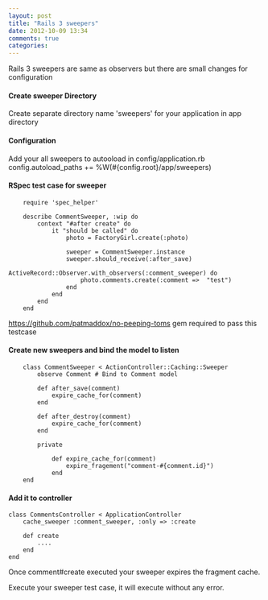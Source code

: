 ```yaml
---
layout: post
title: "Rails 3 sweepers"
date: 2012-10-09 13:34
comments: true
categories: 
---
```


Rails 3 sweepers are same as observers but there are small changes for configuration

#### Create sweeper Directory
Create separate directory name 'sweepers' for your application in app directory

#### Configuration
Add your all sweepers to autooload in config/application.rb
    config.autoload_paths += %W(#{config.root}/app/sweepers)

#### RSpec test case for sweeper
		require 'spec_helper'
		
		describe CommentSweeper, :wip do
			context "#after create" do
				it "should be called" do
					photo = FactoryGirl.create(:photo)
					
					sweeper = CommentSweeper.instance
					sweeper.should_receive(:after_save)
					ActiveRecord::Observer.with_observers(:comment_sweeper) do			
						photo.comments.create(:comment =>  "test")
					end			
				end
			end
		end

<https://github.com/patmaddox/no-peeping-toms> gem required to pass this testcase

#### Create new sweepers and bind the model to listen
		class CommentSweeper < ActionController::Caching::Sweeper
			observe Comment # Bind to Comment model
			
			def after_save(comment)
				expire_cache_for(comment)
			end
		
			def after_destroy(comment)
				expire_cache_for(comment)
			end
			
			private
			
				def expire_cache_for(comment)
					expire_fragement("comment-#{comment.id}")					
				end
		end

#### Add it to controller
    class CommentsController < ApplicationController
    	cache_sweeper :comment_sweeper, :only => :create
    	
    	def create
    		....
    	end
    end
    
Once comment#create executed your sweeper expires the fragment cache.
    
Execute your sweeper test case, it will execute without any error. 		

